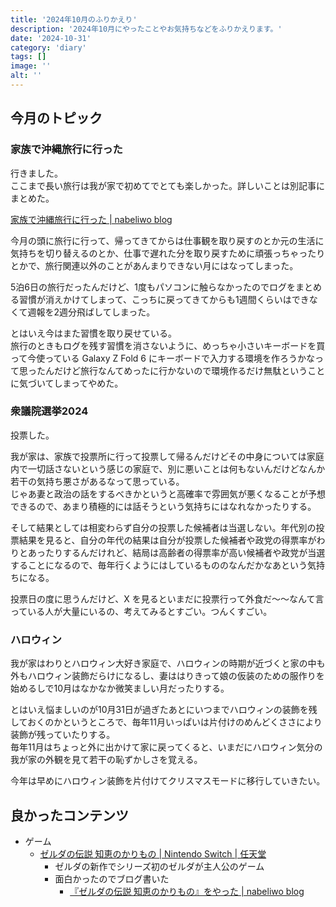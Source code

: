 ```yaml
---
title: '2024年10月のふりかえり'
description: '2024年10月にやったことやお気持ちなどをふりかえります。'
date: '2024-10-31'
category: 'diary'
tags: []
image: ''
alt: ''
---
```


## 今月のトピック

### 家族で沖縄旅行に行った

行きました。  
ここまで長い旅行は我が家で初めてでとても楽しかった。詳しいことは別記事にまとめた。

[家族で沖縄旅行に行った | nabeliwo blog](https://www.nabeliwo.blue/blog/2024/10/travel-to-okinawa-with-family)

今月の頭に旅行に行って、帰ってきてからは仕事観を取り戻すのとか元の生活に気持ちを切り替えるのとか、仕事で遅れた分を取り戻すために頑張っちゃったりとかで、旅行関連以外のことがあんまりできない月にはなってしまった。

5泊6日の旅行だったんだけど、1度もパソコンに触らなかったのでログをまとめる習慣が消えかけてしまって、こっちに戻ってきてからも1週間くらいはできなくて週報を2週分飛ばしてしまった。

とはいえ今はまた習慣を取り戻せている。  
旅行のときもログを残す習慣を消さないように、めっちゃ小さいキーボードを買って今使っている Galaxy Z Fold 6 にキーボードで入力する環境を作ろうかなって思ったんだけど旅行なんてめったに行かないので環境作るだけ無駄ということに気づいてしまってやめた。

### 衆議院選挙2024

投票した。

我が家は、家族で投票所に行って投票して帰るんだけどその中身については家庭内で一切話さないという感じの家庭で、別に悪いことは何もないんだけどなんか若干の気持ち悪さがあるなって思っている。  
じゃあ妻と政治の話をするべきかというと高確率で雰囲気が悪くなることが予想できるので、あまり積極的には話そうという気持ちにはなれなかったりする。

そして結果としては相変わらず自分の投票した候補者は当選しない。年代別の投票結果を見ると、自分の年代の結果は自分が投票した候補者や政党の得票率がわりとあったりするんだけれど、結局は高齢者の得票率が高い候補者や政党が当選することになるので、毎年行くようにはしているもののなんだかなあという気持ちになる。

投票日の度に思うんだけど、X を見るといまだに投票行って外食だ～～なんて言っている人が大量にいるの、考えてみるとすごい。つんくすごい。

### ハロウィン

我が家はわりとハロウィン大好き家庭で、ハロウィンの時期が近づくと家の中も外もハロウィン装飾だらけになるし、妻ははりきって娘の仮装のための服作りを始めるしで10月はなかなか微笑ましい月だったりする。

とはいえ悩ましいのが10月31日が過ぎたあとにいつまでハロウィンの装飾を残しておくのかというところで、毎年11月いっぱいは片付けのめんどくささにより装飾が残っていたりする。  
毎年11月はちょっと外に出かけて家に戻ってくると、いまだにハロウィン気分の我が家の外観を見て若干の恥ずかしさを覚える。

今年は早めにハロウィン装飾を片付けてクリスマスモードに移行していきたい。

## 良かったコンテンツ

- ゲーム
  - [ゼルダの伝説 知恵のかりもの | Nintendo Switch | 任天堂](https://www.nintendo.com/jp/switch/bdgea/index.html)
    - ゼルダの新作でシリーズ初のゼルダが主人公のゲーム
    - 面白かったのでブログ書いた
      - [『ゼルダの伝説 知恵のかりもの』をやった | nabeliwo blog](https://www.nabeliwo.blue/blog/2024/10/zelda-karimono)
